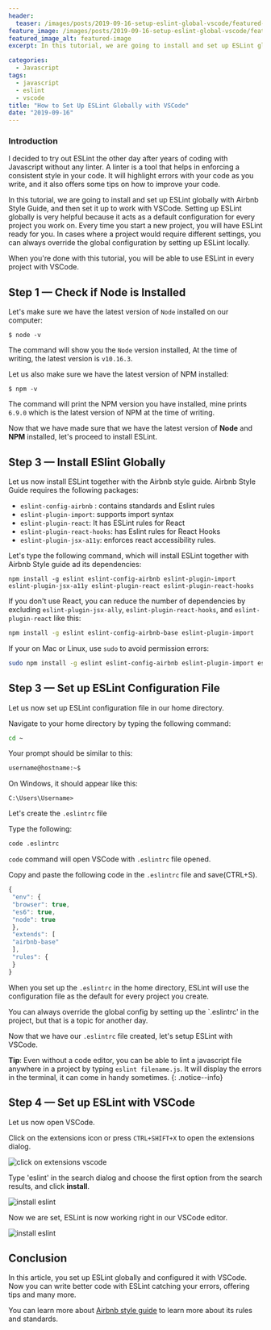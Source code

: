 ```yaml
---
header:
  teaser: /images/posts/2019-09-16-setup-eslint-global-vscode/featured-image.jpg
feature_image: /images/posts/2019-09-16-setup-eslint-global-vscode/featured-image.jpg
featured_image_alt: featured-image
excerpt: In this tutorial, we are going to install and set up ESLint globally with Airbnb Style Guide, and then set it up to work with  VSCode

categories:
  - Javascript
tags:
  - javascript
  - eslint
  - vscode
title: "How to Set Up ESLint Globally with VSCode"
date: "2019-09-16"
---
```


### Introduction

I decided to try out ESLint the other day after years of coding with Javascript without any linter. A linter is a tool that helps in enforcing a consistent style in your code. It will highlight errors with your code as you write, and it also offers some tips on how to improve your code.

In this tutorial, we are going to install and set up ESLint globally with Airbnb Style Guide, and then set it up to work with VSCode. Setting up ESLint globally is very helpful because it acts as a default configuration for every project you work on. Every time you start a new project, you will have ESLint ready for you. In cases where a project would require different settings, you can always override the global configuration by setting up ESLint locally.

When you're done with this tutorial, you will be able to use ESLint in every project with VSCode.

## Step 1 — Check if Node is Installed

Let's make sure we have the latest version of `Node` installed on our computer:

```
$ node -v
```

The command will show you the `Node` version installed, At the time of writing, the latest version is `v10.16.3`.

Let us also make sure we have the latest version of NPM installed:

```
$ npm -v
```

The command will print the NPM version you have installed, mine prints `6.9.0` which is the latest version of NPM at the time of writing.

Now that we have made sure that we have the latest version of **Node** and **NPM** installed, let's proceed to install ESLint.

## Step 3 — Install ESlint Globally

Let us now install ESLint together with the Airbnb style guide.
Airbnb Style Guide requires the following packages:

- `eslint-config-airbnb` : contains standards and Eslint rules
- `eslint-plugin-import`: supports import syntax
- `eslint-plugin-react`: It has ESLint rules for React
- `eslint-plugin-react-hooks`: has Eslint rules for React Hooks
- `eslint-plugin-jsx-a11y`: enforces react accessibility rules.

Let's type the following command, which will install ESLint together with Airbnb Style guide ad its dependencies:

```
npm install -g eslint eslint-config-airbnb eslint-plugin-import eslint-plugin-jsx-a11y eslint-plugin-react eslint-plugin-react-hooks
```

If you don't use React, you can reduce the number of dependencies by excluding `eslint-plugin-jsx-ally`, `eslint-plugin-react-hooks`, and `eslint-plugin-react` like this:

```bash
npm install -g eslint eslint-config-airbnb-base eslint-plugin-import
```

If your on Mac or Linux, use `sudo` to avoid permission errors:

```bash
sudo npm install -g eslint eslint-config-airbnb eslint-plugin-import eslint-plugin-jsx-a11y eslint-plugin-react eslint-plugin-react-hooks
```

## Step 3 — Set up ESLint Configuration File

Let us now set up ESLint configuration file in our home directory.

Navigate to your home directory by typing the following command:

```bash
cd ~
```

Your prompt should be similar to this:

```bash
username@hostname:~$
```

On Windows, it should appear like this:

```
C:\Users\Username>
```

Let's create the `.eslintrc` file

Type the following:

```bash
code .eslintrc
```

`code` command will open VSCode with `.eslintrc` file opened.

Copy and paste the following code in the `.eslintrc` file and save(CTRL+S).

```javascript
{
 "env": {
 "browser": true,
 "es6": true,
 "node": true
 },
 "extends": [
 "airbnb-base"
 ],
 "rules": {
 }
}
```

When you set up the `.eslintrc` in the home directory, ESLint will use the configuration file as the default for every project you create.

You can always override the global config by setting up the `.eslintrc' in the project, but that is a topic for another day.

Now that we have our `.eslintrc` file created, let's setup ESLint with VSCode.

**Tip**: Even without a code editor, you can be able to lint a javascript file anywhere in a project by typing `eslint filename.js`. It will display the errors in the terminal, it can come in handy sometimes.
{: .notice--info}

## Step 4 — Set up ESLint with VSCode

Let us now open VSCode.

Click on the extensions icon or press `CTRL+SHIFT+X` to open the extensions dialog.

![click on extensions vscode](/images/posts/2019-09-16-setup-eslint-global-vscode/click-extensions-icon.jpg)

Type 'eslint' in the search dialog and choose the first option from the search results, and click **install**.

![install eslint](/images/posts/2019-09-16-setup-eslint-global-vscode/install.jpg)

Now we are set, ESLint is now working right in our VSCode editor.

![install eslint](/images/posts/2019-09-16-setup-eslint-global-vscode/eslint-works.jpg)

## Conclusion

In this article, you set up ESLint globally and configured it with VSCode. Now you can write better code with ESLint catching your errors, offering tips and many more.

You can learn more about [Airbnb style guide](https://github.com/airbnb/javascript) to learn more about its rules and standards.
